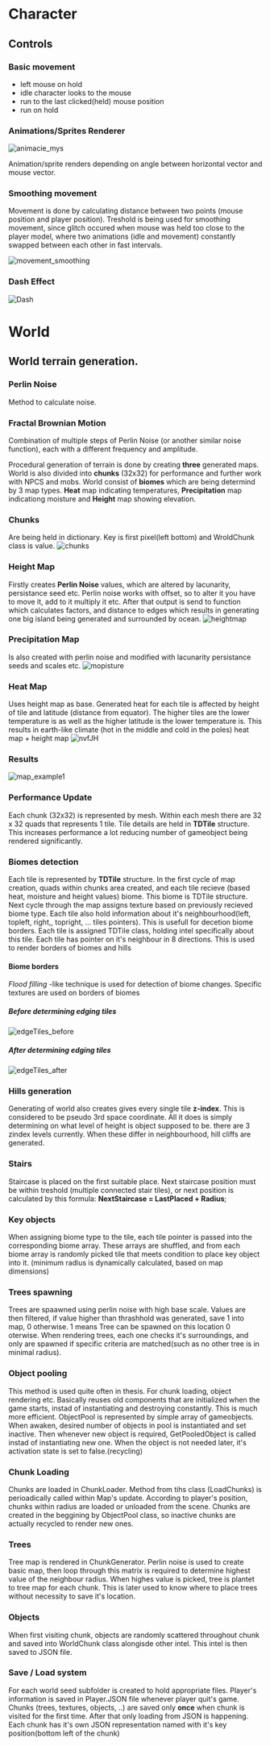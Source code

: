 # Character

## Controls

### Basic movement

- left mouse on hold
- idle character looks to the mouse
- run to the last clicked(held) mouse position
- run on hold


### Animations/Sprites Renderer

![animacie_mys](https://user-images.githubusercontent.com/72377071/128131939-9c1299e2-f0fb-4990-ba60-8d24d8816a15.jpg)

Animation/sprite renders depending on angle between horizontal vector and mouse vector.

### Smoothing movement

Movement is done by calculating distance between two points (mouse position and player position). Treshold is being used for smoothing movement, since glitch occured when mouse was held too close to the player model, where two animations (idle and movement) constantly swapped between each other in fast intervals.

![movement_smoothing](https://user-images.githubusercontent.com/72377071/128168117-be84ba22-b298-4069-a167-e24e5cc95aab.jpg)

### Dash Effect

![Dash](https://user-images.githubusercontent.com/72377071/128591123-5d39874a-7e22-419a-9192-acdcc7097bb5.jpg)

# World

## World terrain generation.

### Perlin Noise
Method to calculate noise.

### Fractal Brownian Motion
Combination of multiple steps of Perlin Noise (or another similar noise function), each with a different frequency and amplitude.

Procedural generation of terrain is done by creating **three** generated maps. World is also divided into **chunks** (32x32) for performance and further work with NPCS and mobs.
World consist of **biomes** which are being determind by 3 map types. **Heat** map indicating temperatures, **Precipitation** map indicationg moisture and **Height** map showing elevation. 

### Chunks

Are being held in dictionary. Key is first pixel(left bottom) and WroldChunk class is value.
![chunks](https://user-images.githubusercontent.com/72377071/133770797-4ebfa2f6-3db4-4a5a-9c38-1826c6fa6840.jpg)


### Height Map

Firstly creates **Perlin Noise** values, which are altered by lacunarity, persistance seed etc. Perlin noise works with offset, so to alter it you have to move it, add to it multiply it etc. After that output is send to function which calculates factors, and distance to edges which results in generating one big island being generated and surrounded by ocean.
![heightmap](https://user-images.githubusercontent.com/72377071/133771420-5605fd4f-dce8-4230-aee0-42a9855e3290.png)

### Precipitation Map

Is also created with perlin noise and modified with lacunarity persistance seeds and scales etc.
![mopisture](https://user-images.githubusercontent.com/72377071/133771458-63067ee3-cb6e-4b27-a1b2-b7730131ca97.png)

### Heat Map

Uses height map as base. Generated heat for each tile is affected by height of tile and latitude (distance from equator). The higher tiles are the lower temperature is as well as the higher latitude is the lower temperature is. This results in earth-like climate (hot in the middle and cold in the poles)
heat map + height map
![nvfJH](https://user-images.githubusercontent.com/72377071/133771960-2f351e33-13ea-4401-ae65-ff3f6dc7c727.png)

### Results

![map_example1](https://user-images.githubusercontent.com/72377071/133772021-5e0b3360-0f80-4272-8469-ccdf4ce3a8ba.jpg)

### Performance Update
Each chunk (32x32) is represented by mesh. Within each mesh there are 32 x 32 quads that represents 1 tile. Tile details are held in **TDTile** structure. This increases performance a lot reducing number of gameobject being rendered significantly. 

### Biomes detection
Each tile is represented by **TDTile** structure. In the first cycle of map creation, quads within chunks area created, and each tile recieve (based heat, moisture and height values) biome. This biome is TDTile structure. Next cycle through the map assigns texture based on previously recieved biome type. Each tile also hold information about it's neighbourhood(left, topleft, right,, topright, ... tiles pointers). This is usefull for decetion biome borders.
Each tile is assigned TDTile class, holding intel specifically about this tile. Each tile has pointer on it's neighbour in 8 directions. This is used to render borders of biomes and hills

#### Biome borders
*Flood filling* -like technique is used for detection of biome changes. Specific textures are used on borders of biomes

##### Before determining edging tiles
![edgeTiles_before](https://user-images.githubusercontent.com/72377071/135444988-3a01b13b-3b1f-4c99-b292-9f74cb0ebeb4.jpg)

##### After determining edging tiles
![edgeTiles_after](https://user-images.githubusercontent.com/72377071/135444993-62e02576-e10d-40bb-ab9c-d15d9b95d28d.jpg)

### Hills generation
Generating of world also creates gives every single tile **z-index**. This is considered to be pseudo 3rd space coordinate. All it does is simply determining on what level of height is object supposed to be. there are 3 zindex levels currently. When these differ in neighbourhood, hill cliffs are generated. 

### Stairs
Staircase is placed on the first suitable place. Next staircase position must be within treshold (multiple connected stair tiles), or next position is calculated by this formula: **NextStaircase = LastPlaced + Radius**;

### Key objects
When assigning biome type to the tile, each tile pointer is passed into the corresponding biome array. These arrays are shuffled, and from each biome array is randomly picked tile that meets condition to place key object into it. (minimum radius is dynamically calculated, based on map dimensions)

### Trees spawning
Trees are spaawned using perlin noise with high base scale. Values are then filtered, if value higher than thrashhold was generated, save 1 into map, 0 otherwise. 1 means Tree can be spawned on this location 0 oterwise. When rendering trees, each one checks it's surroundings, and only are spawned if specific criteria are matched(such as no other tree is in minimal radius).

### Object pooling
This method is used quite often in thesis. For chunk loading, object rendering etc. Basically reuses old components that are initialized when the game starts, instad of instantiating and destroying constantly. This is much more efficient. ObjectPool is represented by simple array of gameobjects. When awaken, desired number of objects in pool is instantiated and set inactive. Then whenever new object is required, GetPooledObject is called instad of instantiating new one. When the object is not needed later, it's activation state is set to false.(recycling)

### Chunk Loading
Chunks are loaded in ChunkLoader. Method from tihs class (LoadChunks) is perioadically called within Map's update. According to player's position, chunks within radius are loaded or unloaded from the scene. Chunks are created in the beggining by ObjectPool class, so inactive chunks are actually recycled to render new ones.

### Trees
Tree map is rendered in ChunkGenerator. Perlin noise is used to create basic map, then loop through this matrix is required to determine highest value of the neighbour radius. When highes value is picked, tree is plantet to tree map for each chunk. This is later used to know where to place trees without necessity to save it's location.

### Objects
When first visiting chunk, objects are randomly scattered throughout chunk and saved into WorldChunk class alongisde other intel. This intel is then saved to JSON file.

### Save / Load system
For each world seed subfolder is created to hold appropriate files. Player's information is saved in Player.JSON file whenever player quit's game. Chunks (trees, textures, objects, ..) are saved only **once** when chunk is visited for the first time. After that only loading from JSON is happening. Each chunk has it's own JSON representation named with it's key position(bottom left of the chunk)
